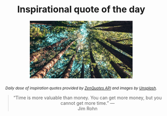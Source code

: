 
<div align="center">

# Inspirational quote of the day

<img src="./data/photo.jpeg" alt="Beautiful nature photo" width="320" height="180">

<sub><i>Daily dose of inspiration quotes provided by [ZenQuotes API](https://zenquotes.io/) and images by [Unsplash](https://unsplash.com/).</i></sub>


<blockquote>&ldquo;Time is more valuable than money. You can get more money, but you cannot get more time.&rdquo; &mdash; <footer>Jim Rohn</footer></blockquote>

</div>
